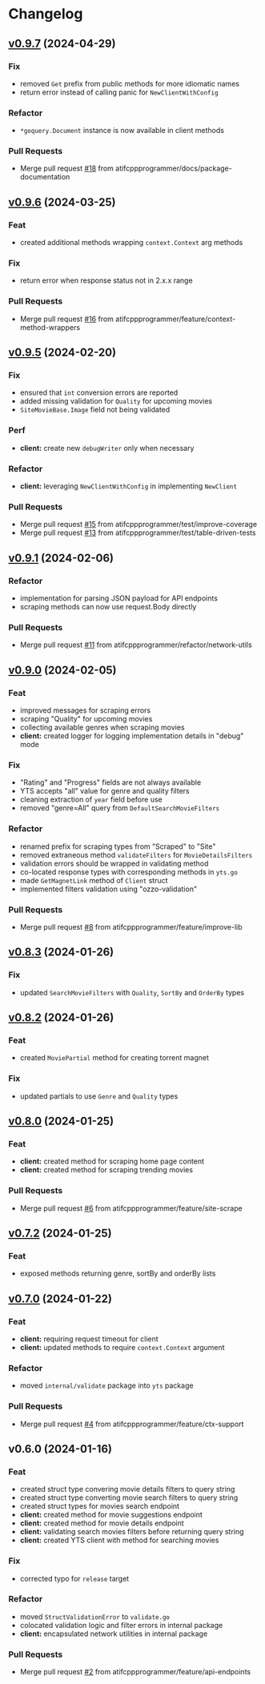 # Changelog

<a name="v0.9.7"></a>
## [v0.9.7](https://github.com/atifcppprogrammer/yflicks-yts/compare/v0.9.6...v0.9.7) (2024-04-29)

### Fix

* removed `Get` prefix from public methods for more idiomatic names
* return error instead of calling panic for `NewClientWithConfig`

### Refactor

* `*goquery.Document` instance is now available in client methods

### Pull Requests

* Merge pull request [#18](https://github.com/atifcppprogrammer/yflicks-yts/issues/18) from atifcppprogrammer/docs/package-documentation


<a name="v0.9.6"></a>
## [v0.9.6](https://github.com/atifcppprogrammer/yflicks-yts/compare/v0.9.5...v0.9.6) (2024-03-25)

### Feat

* created additional methods wrapping `context.Context` arg methods

### Fix

* return error when response status not in 2.x.x range

### Pull Requests

* Merge pull request [#16](https://github.com/atifcppprogrammer/yflicks-yts/issues/16) from atifcppprogrammer/feature/context-method-wrappers


<a name="v0.9.5"></a>
## [v0.9.5](https://github.com/atifcppprogrammer/yflicks-yts/compare/v0.9.1...v0.9.5) (2024-02-20)

### Fix

* ensured that `int` conversion errors are reported
* added missing validation for `Quality` for upcoming movies
* `SiteMovieBase.Image` field not being validated

### Perf

* **client:** create new `debugWriter` only when necessary

### Refactor

* **client:** leveraging `NewClientWithConfig` in implementing `NewClient`

### Pull Requests

* Merge pull request [#15](https://github.com/atifcppprogrammer/yflicks-yts/issues/15) from atifcppprogrammer/test/improve-coverage
* Merge pull request [#13](https://github.com/atifcppprogrammer/yflicks-yts/issues/13) from atifcppprogrammer/test/table-driven-tests


<a name="v0.9.1"></a>
## [v0.9.1](https://github.com/atifcppprogrammer/yflicks-yts/compare/v0.9.0...v0.9.1) (2024-02-06)

### Refactor

* implementation for parsing JSON payload for API endpoints
* scraping methods can now use request.Body directly

### Pull Requests

* Merge pull request [#11](https://github.com/atifcppprogrammer/yflicks-yts/issues/11) from atifcppprogrammer/refactor/network-utils


<a name="v0.9.0"></a>
## [v0.9.0](https://github.com/atifcppprogrammer/yflicks-yts/compare/v0.8.3...v0.9.0) (2024-02-05)

### Feat

* improved messages for scraping errors
* scraping "Quality" for upcoming movies
* collecting available genres when scraping movies
* **client:** created logger for logging implementation details in "debug" mode

### Fix

* "Rating" and "Progress" fields are not always available
* YTS accepts "all" value for genre and quality filters
* cleaning extraction of `year` field before use
* removed "genre=All" query from `DefaultSearchMovieFilters`

### Refactor

* renamed prefix for scraping types from "Scraped" to "Site"
* removed extraneous method `validateFilters` for `MovieDetailsFilters`
* validation errors should be wrapped in validating method
* co-located response types with corresponding methods in `yts.go`
* made `GetMagnetLink` method of `Client` struct
* implemented filters validation using "ozzo-validation"

### Pull Requests

* Merge pull request [#8](https://github.com/atifcppprogrammer/yflicks-yts/issues/8) from atifcppprogrammer/feature/improve-lib


<a name="v0.8.3"></a>
## [v0.8.3](https://github.com/atifcppprogrammer/yflicks-yts/compare/v0.8.2...v0.8.3) (2024-01-26)

### Fix

* updated `SearchMovieFilters` with `Quality`, `SortBy` and `OrderBy` types


<a name="v0.8.2"></a>
## [v0.8.2](https://github.com/atifcppprogrammer/yflicks-yts/compare/v0.8.0...v0.8.2) (2024-01-26)

### Feat

* created `MoviePartial` method for creating torrent magnet

### Fix

* updated partials to use `Genre` and `Quality` types


<a name="v0.8.0"></a>
## [v0.8.0](https://github.com/atifcppprogrammer/yflicks-yts/compare/v0.7.2...v0.8.0) (2024-01-25)

### Feat

* **client:** created method for scraping home page content
* **client:** created method for scraping trending movies

### Pull Requests

* Merge pull request [#6](https://github.com/atifcppprogrammer/yflicks-yts/issues/6) from atifcppprogrammer/feature/site-scrape


<a name="v0.7.2"></a>
## [v0.7.2](https://github.com/atifcppprogrammer/yflicks-yts/compare/v0.7.0...v0.7.2) (2024-01-25)

### Feat

* exposed methods returning genre, sortBy and orderBy lists


<a name="v0.7.0"></a>
## [v0.7.0](https://github.com/atifcppprogrammer/yflicks-yts/compare/v0.6.0...v0.7.0) (2024-01-22)

### Feat

* **client:** requiring request timeout for client
* **client:** updated methods to require `context.Context` argument

### Refactor

* moved `internal/validate` package into `yts` package

### Pull Requests

* Merge pull request [#4](https://github.com/atifcppprogrammer/yflicks-yts/issues/4) from atifcppprogrammer/feature/ctx-support


<a name="v0.6.0"></a>
## v0.6.0 (2024-01-16)

### Feat

* created struct type convering movie details filters to query string
* created struct type converting movie search filters to query string
* created struct types for movies search endpoint
* **client:** created method for movie suggestions endpoint
* **client:** created method for movie details endpoint
* **client:** validating search movies filters before returning query string
* **client:** created YTS client with method for searching movies

### Fix

* corrected typo for `release` target

### Refactor

* moved `StructValidationError` to `validate.go`
* colocated validation logic and filter errors in internal package
* **client:** encapsulated network utilities in internal package

### Pull Requests

* Merge pull request [#2](https://github.com/atifcppprogrammer/yflicks-yts/issues/2) from atifcppprogrammer/feature/api-endpoints

